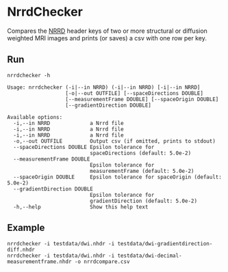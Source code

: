 # NrrdChecker

Compares the [NRRD](http://teem.sourceforge.net/nrrd/) header keys of two or
more structural or diffusion weighted MRI images and prints (or saves) a
csv with one row per key.

## Run

```
nrrdchecker -h

Usage: nrrdchecker (-i|--in NRRD) (-i|--in NRRD) [-i|--in NRRD]
                   [-o|--out OUTFILE] [--spaceDirections DOUBLE]
                   [--measurementFrame DOUBLE] [--spaceOrigin DOUBLE]
                   [--gradientDirection DOUBLE]

Available options:
  -i,--in NRRD             a Nrrd file
  -i,--in NRRD             a Nrrd file
  -i,--in NRRD             a Nrrd file
  -o,--out OUTFILE         Output csv (if omitted, prints to stdout)
  --spaceDirections DOUBLE Epsilon tolerance for
                           spaceDirections (default: 5.0e-2)
  --measurementFrame DOUBLE
                           Epsilon tolerance for
                           measurementFrame (default: 5.0e-2)
  --spaceOrigin DOUBLE     Epsilon tolerance for spaceOrigin (default: 5.0e-2)
  --gradientDirection DOUBLE
                           Epsilon tolerance for
                           gradientDirection (default: 5.0e-2)
  -h,--help                Show this help text
```



## Example

    nrrdchecker -i testdata/dwi.nhdr -i testdata/dwi-gradientdirection-diff.nhdr
    nrrdchecker -i testdata/dwi.nhdr -i testdata/dwi-decimal-measurementframe.nhdr -o nrrdcompare.csv
